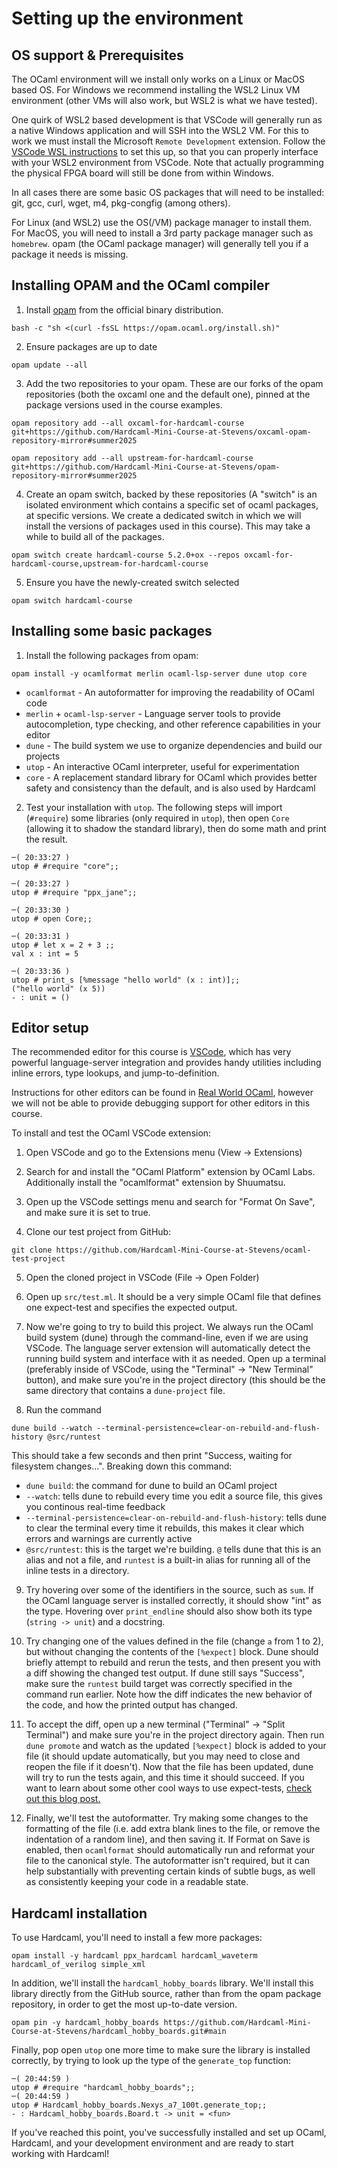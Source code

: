 # Setting up the environment

## OS support & Prerequisites

The OCaml environment will we install only works on a Linux or MacOS based OS.  For Windows we recommend installing the WSL2 Linux VM environment (other VMs will also work, but WSL2 is what we have tested).

One quirk of WSL2 based development is that VSCode will generally run as a native Windows application and will SSH into the WSL2 VM. For this to work we must install the Microsoft `Remote Development` extension. Follow the [VSCode WSL instructions](https://code.visualstudio.com/docs/remote/wsl) to set this up, so that you can properly interface with your WSL2 environment from VSCode. Note that actually programming the physical FPGA board will still be done from within Windows.

In all cases there are some basic OS packages that will need to be installed: git, gcc, curl, wget, m4, pkg-congfig (among others).

For Linux (and WSL2) use the OS(/VM) package manager to install them.  For MacOS, you will need to install a 3rd party package manager such as `homebrew`.  opam (the OCaml package manager) will generally tell you if a package it needs is missing.

## Installing OPAM and the OCaml compiler

1. Install [opam](https://opam.ocaml.org/doc/Install.html) from the official binary distribution.

```
bash -c "sh <(curl -fsSL https://opam.ocaml.org/install.sh)"
```

2. Ensure packages are up to date

```
opam update --all
```

3. Add the two repositories to your opam. These are our forks of the opam repositories (both the oxcaml one and the default one), pinned at the package versions used in the course examples.

```
opam repository add --all oxcaml-for-hardcaml-course git+https://github.com/Hardcaml-Mini-Course-at-Stevens/oxcaml-opam-repository-mirror#summer2025

opam repository add --all upstream-for-hardcaml-course git+https://github.com/Hardcaml-Mini-Course-at-Stevens/opam-repository-mirror#summer2025
```

4. Create an opam switch, backed by these repositories (A "switch" is an isolated environment which contains a specific set of ocaml packages, at specific versions. We create a dedicated switch in which we will install the versions of packages used in this course). This may take a while to build all of the packages.

```
opam switch create hardcaml-course 5.2.0+ox --repos oxcaml-for-hardcaml-course,upstream-for-hardcaml-course
```

5. Ensure you have the newly-created switch selected

```
opam switch hardcaml-course
```

## Installing some basic packages

1. Install the following packages from opam:

```
opam install -y ocamlformat merlin ocaml-lsp-server dune utop core
```

- `ocamlformat` - An autoformatter for improving the readability of OCaml code
- `merlin` + `ocaml-lsp-server` - Language server tools to provide autocompletion, type checking, and other reference capabilities in your editor
- `dune` - The build system we use to organize dependencies and build our projects
- `utop` - An interactive OCaml interpreter, useful for experimentation
- `core` - A replacement standard library for OCaml which provides better safety and consistency than the default, and is also used by Hardcaml

2. Test your installation with `utop`. The following steps will import (`#require`) some libraries (only required in `utop`), then open `Core` (allowing it to shadow the standard library), then do some math and print the result.

```
─( 20:33:27 )
utop # #require "core";;

─( 20:33:27 )
utop # #require "ppx_jane";;

─( 20:33:30 )
utop # open Core;;

─( 20:33:31 )
utop # let x = 2 + 3 ;;
val x : int = 5

─( 20:33:36 )
utop # print_s [%message "hello world" (x : int)];;
("hello world" (x 5))
- : unit = ()
```

## Editor setup

The recommended editor for this course is [VSCode](https://code.visualstudio.com/), which has very powerful language-server integration and provides handy utilities including inline errors, type lookups, and jump-to-definition.

Instructions for other editors can be found in [Real World OCaml](https://dev.realworldocaml.org/install.html), however we will not be able to provide debugging support for other editors in this course.

To install and test the OCaml VSCode extension:

1. Open VSCode and go to the Extensions menu (View -> Extensions)

2. Search for and install the "OCaml Platform" extension by OCaml Labs. Additionally install the "ocamlformat" extension by Shuumatsu.

3. Open up the VSCode settings menu and search for "Format On Save", and make sure it is set to true.

4. Clone our test project from GitHub:
```
git clone https://github.com/Hardcaml-Mini-Course-at-Stevens/ocaml-test-project
```

5. Open the cloned project in VSCode (File -> Open Folder)

6. Open up `src/test.ml`. It should be a very simple OCaml file that defines one expect-test and specifies the expected output.

7. Now we're going to try to build this project. We always run the OCaml build system (dune) through the command-line, even if we are using VSCode. The language server extension will automatically detect the running build system and interface with it as needed. Open up a terminal (preferably inside of VSCode, using the "Terminal" -> "New Terminal" button), and make sure you're in the project directory (this should be the same directory that contains a `dune-project` file.

8. Run the command 
```
dune build --watch --terminal-persistence=clear-on-rebuild-and-flush-history @src/runtest
```

This should take a few seconds and then print "Success, waiting for filesystem changes...". Breaking down this command:
- `dune build`: the command for dune to build an OCaml project
- `--watch`: tells dune to rebuild every time you edit a source file, this gives you continous real-time feedback
- `--terminal-persistence=clear-on-rebuild-and-flush-history`: tells dune to clear the terminal every time it rebuilds, this makes it clear which errors and warnings are currently active
- `@src/runtest`: this is the target we're building. `@` tells dune that this is an alias and not a file, and `runtest` is a built-in alias for running all of the inline tests in a directory.
 
9. Try hovering over some of the identifiers in the source, such as `sum`. If the OCaml language server is installed correctly, it should show "int" as the type. Hovering over `print_endline` should also show both its type (`string -> unit`) and a docstring.

10. Try changing one of the values defined in the file (change `a` from 1 to 2), but without changing the contents of the `[%expect]` block. Dune should briefly attempt to rebuild and rerun the tests, and then present you with a diff showing the changed test output. If dune still says "Success", make sure the `runtest` build target was correctly specified in the command run earlier. Note how the diff indicates the new behavior of the code, and how the printed output has changed.

11. To accept the diff, open up a new terminal ("Terminal" -> "Split Terminal") and make sure you're in the project directory again. Then run `dune promote` and watch as the updated `[%expect]` block is added to your file (it should update automatically, but you may need to close and reopen the file if it doesn't). Now that the file has been updated, dune will try to run the tests again, and this time it should succeed. If you want to learn about some other cool ways to use expect-tests, [check out this blog post.](https://blog.janestreet.com/the-joy-of-expect-tests/)

12. Finally, we'll test the autoformatter. Try making some changes to the formatting of the file (i.e. add extra blank lines to the file, or remove the indentation of a random line), and then saving it. If Format on Save is enabled, then `ocamlformat` should automatically run and reformat your file to the canonical style. The autoformatter isn't required, but it can help substantially with preventing certain kinds of subtle bugs, as well as consistently keeping your code in a readable state.

## Hardcaml installation

To use Hardcaml, you'll need to install a few more packages:

```
opam install -y hardcaml ppx_hardcaml hardcaml_waveterm hardcaml_of_verilog simple_xml
```

In addition, we'll install the `hardcaml_hobby_boards` library. We'll install this library directly from the GitHub source, rather than from the opam package repository, in order to get the most up-to-date version.

```
opam pin -y hardcaml_hobby_boards https://github.com/Hardcaml-Mini-Course-at-Stevens/hardcaml_hobby_boards.git#main
```

Finally, pop open `utop` one more time to make sure the library is installed correctly, by trying to look up the type of the `generate_top` function:

```
─( 20:44:59 )
utop # #require "hardcaml_hobby_boards";;
─( 20:44:59 )
utop # Hardcaml_hobby_boards.Nexys_a7_100t.generate_top;;
- : Hardcaml_hobby_boards.Board.t -> unit = <fun>
```

If you've reached this point, you've successfully installed and set up OCaml, Hardcaml, and your development environment and are ready to start working with Hardcaml!
